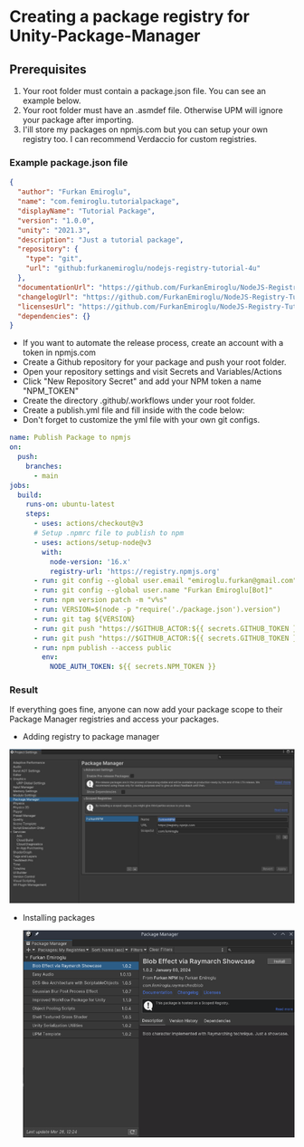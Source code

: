 # Creating a package registry for Unity-Package-Manager

## Prerequisites

1. Your root folder must contain a package.json file. You can see an example below.
2. Your root folder must have an .asmdef file. Otherwise UPM will ignore your package after importing.
3. I'ill store my packages on npmjs.com but you can setup your own registry too. I can recommend Verdaccio for custom registries.

### Example package.json file

```json
{
  "author": "Furkan Emiroglu",
  "name": "com.femiroglu.tutorialpackage",
  "displayName": "Tutorial Package",
  "version": "1.0.0",
  "unity": "2021.3",
  "description": "Just a tutorial package",
  "repository": {
    "type": "git",
    "url": "github:furkanemiroglu/nodejs-registry-tutorial-4u"
  },
  "documentationUrl": "https://github.com/FurkanEmiroglu/NodeJS-Registry-Tutorial-4U#readme",
  "changelogUrl": "https://github.com/FurkanEmiroglu/NodeJS-Registry-Tutorial-4U#readme",
  "licensesUrl": "https://github.com/FurkanEmiroglu/NodeJS-Registry-Tutorial-4U#readme",
  "dependencies": {}
}                           
```



- If you want to automate the release process, create an account with a token in npmjs.com
- Create a Github repository for your package and push your root folder.
- Open your repository settings and visit Secrets and Variables/Actions
- Click "New Repository Secret" and add your NPM token a name "NPM_TOKEN"
- Create the directory .github/.workflows under your root folder.
- Create a publish.yml file and fill inside with the code below:
- Don't forget to customize the yml file with your own git configs.



```yml
name: Publish Package to npmjs
on:
  push:
    branches:
      - main
jobs:
  build:
    runs-on: ubuntu-latest
    steps:
      - uses: actions/checkout@v3
      # Setup .npmrc file to publish to npm
      - uses: actions/setup-node@v3
        with:
          node-version: '16.x'
          registry-url: 'https://registry.npmjs.org'
      - run: git config --global user.email "emiroglu.furkan@gmail.com"
      - run: git config --global user.name "Furkan Emiroglu[Bot]"
      - run: npm version patch -m "v%s"
      - run: VERSION=$(node -p "require('./package.json').version")
      - run: git tag ${VERSION}
      - run: git push "https://$GITHUB_ACTOR:${{ secrets.GITHUB_TOKEN }}@github.com/$GITHUB_REPOSITORY.git" --follow-tags
      - run: git push "https://$GITHUB_ACTOR:${{ secrets.GITHUB_TOKEN }}@github.com/$GITHUB_REPOSITORY.git" --tags
      - run: npm publish --access public
        env:
          NODE_AUTH_TOKEN: ${{ secrets.NPM_TOKEN }}                  

```





### Result

If everything goes fine, anyone can now add your package scope to their Package Manager registries and access your packages.



- Adding registry to package manager

![Package Manager](https://raw.githubusercontent.com/FurkanEmiroglu/FurkanEmiroglu/main/Package%20Manager.jpg)



- Installing packages

  ![Package Manager](https://github.com/FurkanEmiroglu/FurkanEmiroglu/blob/main/PackageManagerResult.png?raw=true)

  
